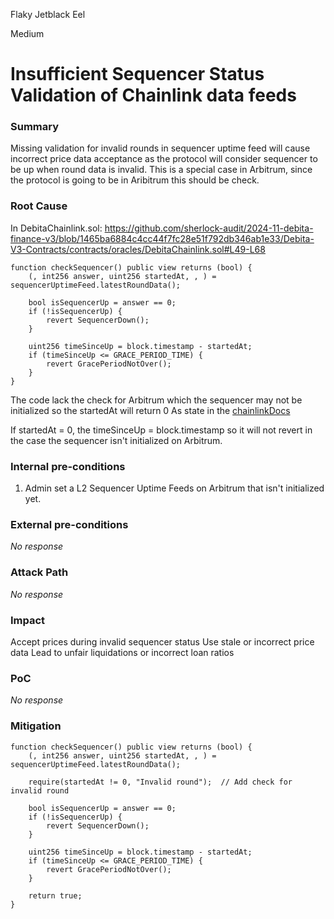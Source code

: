Flaky Jetblack Eel

Medium

# Insufficient Sequencer Status Validation of Chainlink data feeds

### Summary

Missing validation for invalid rounds in sequencer uptime feed will cause incorrect price data acceptance as the protocol will consider sequencer to be up when round data is invalid. This is a special case in Arbitrum, since the protocol is going to be in Aribitrum this should be check.


### Root Cause

In DebitaChainlink.sol:
https://github.com/sherlock-audit/2024-11-debita-finance-v3/blob/1465ba6884c4cc44f7fc28e51f792db346ab1e33/Debita-V3-Contracts/contracts/oracles/DebitaChainlink.sol#L49-L68
```solidity
function checkSequencer() public view returns (bool) {
    (, int256 answer, uint256 startedAt, , ) = sequencerUptimeFeed.latestRoundData();
    
    bool isSequencerUp = answer == 0;
    if (!isSequencerUp) {
        revert SequencerDown();
    }
    
    uint256 timeSinceUp = block.timestamp - startedAt;
    if (timeSinceUp <= GRACE_PERIOD_TIME) {
        revert GracePeriodNotOver();
    }
}
```

The code lack the check for Arbitrum which the sequencer may not be initialized so the startedAt will return 0
As state in the [chainlinkDocs](https://docs.chain.link/data-feeds/l2-sequencer-feeds#:~:text=The%20startedAt%20variable%20returns%200%20only%20on%20Arbitrum%20when%20the%20Sequencer%20Uptime%20contract%20is%20not%20yet%20initialized.)

If startedAt = 0, the timeSinceUp = block.timestamp so it will not revert in the case the sequencer isn't initialized on Arbitrum.

### Internal pre-conditions

1. Admin set a L2 Sequencer Uptime Feeds on Arbitrum that isn't initialized yet.

### External pre-conditions

_No response_

### Attack Path

_No response_

### Impact

Accept prices during invalid sequencer status
Use stale or incorrect price data
Lead to unfair liquidations or incorrect loan ratios

### PoC

_No response_

### Mitigation

```solidity
function checkSequencer() public view returns (bool) {
    (, int256 answer, uint256 startedAt, , ) = sequencerUptimeFeed.latestRoundData();
    
    require(startedAt != 0, "Invalid round");  // Add check for invalid round
    
    bool isSequencerUp = answer == 0;
    if (!isSequencerUp) {
        revert SequencerDown();
    }
    
    uint256 timeSinceUp = block.timestamp - startedAt;
    if (timeSinceUp <= GRACE_PERIOD_TIME) {
        revert GracePeriodNotOver();
    }
    
    return true;
}
```